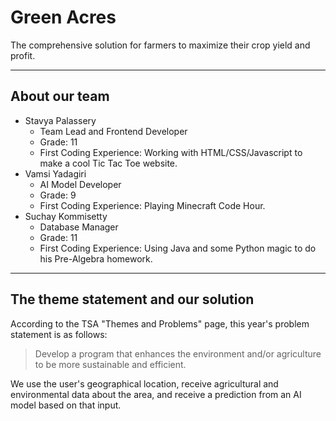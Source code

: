 # Green Acres

The comprehensive solution for farmers to maximize their crop yield and profit.

___

## About our team
* Stavya Palassery
  * Team Lead and Frontend Developer
  * Grade: 11
  * First Coding Experience: Working with HTML/CSS/Javascript to make a cool Tic Tac Toe website.
* Vamsi Yadagiri
  * AI Model Developer
  * Grade: 9
  * First Coding Experience: Playing Minecraft Code Hour.
* Suchay Kommisetty
  * Database Manager
  * Grade: 11
  * First Coding Experience: Using Java and some Python magic to do his Pre-Algebra homework.

___

## The theme statement and our solution
According to the TSA "Themes and Problems" page, this year's problem statement is as follows:
> Develop a program that enhances the environment and/or agriculture to be more sustainable and efficient.

We use the user's geographical location, receive agricultural and environmental data about the area, and receive a prediction from an AI model based on that input.
